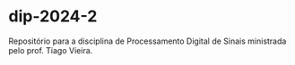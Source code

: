 # dip-2024-2

Repositório para a disciplina de Processamento Digital de Sinais ministrada pelo prof. Tiago Vieira.
